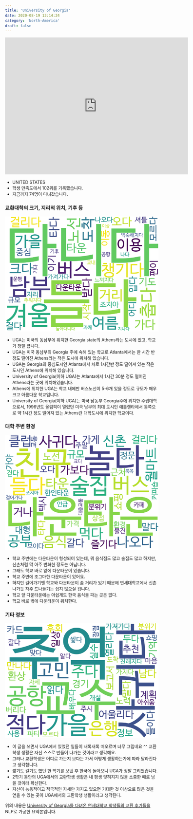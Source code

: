 ```yaml
---
title: 'University of Georgia'
date: 2020-08-19 13:14:24
category: 'North-America'
draft: false
---
```


<iframe
width="600"
height="450"
frameborder="0" style="border:0"
src="https://www.google.com/maps/embed/v1/place?key=AIzaSyC9e1AME-pVmWC4hBpFdu5S4dKzyepa3HQ&q=University+of+Georgia&center=33.9480053,-83.37732209999999&zoom=14" allowfullscreen>
</iframe>


* UNITED STATES
* 학생 만족도에서 102위를 기록했습니다.
* 지금까지 74명이 다녀갔습니다. 

### 교환대학의 크기, 지리적 위치, 기후 등

![gen_info-WordCloud](../univ_wordclouds_okt/gen_info/US000202_gen_info_okt.png)

* UGA는 미국의 동남부에 위치한 Georgia state의 Athens라는 도시에 있고, 학교가 정말 큽니다.
* UGA는 미국 동남부의 Georgia 주에 속해 있는 학교로 Atlanta에서는 한 시간 반정도 떨어진 Athens라는 작은 도시에 위치해 있습니다.
* UGA는 Georgia의 중심도시인 Atlanta에서 차로 1시간반 정도 떨어져 있는 작은 도시인 Athens에 위치해 있습니다.
* University of Georgia(이하 UGA)는 Atlanta에서 1시간 30분 정도 떨어진 Athens라는 곳에 위치해있습니다.
* Athens에 위치한 UGA는 학교 내에만 버스노선이 5-6개 있을 정도로 규모가 매우 크고 아름다운 학교입니다.
* University of Georgia(이하 UGA)는 미국 남동부 Georgia주에 위치한 주립대학으로서, 1996년도 올림픽이 열렸던 미국 남부의 최대 도시인 애틀랜타에서 동쪽으로 약 1시간 정도 떨어져 있는 Athens란 대학도시에 위치한 학교이다.


### 대학 주변 환경

![env_info-WordCloud](../univ_wordclouds_okt/env_info/US000202_env_info_okt.png)

* 학교 주변에는 다운타운이 형성되어 있는데, 뭐 음식점도 많고 술집도 많고 하지만, 신촌처럼 막 아주 번화한 정도는 아닙니다.
* 그래도 학교 바로 앞에 다운타운이 있습니다.
* 학교 주변에 조그마한 다운타운이 있어요.
* 하지만 걸어가기엔 학교와 다운타운이 좀 거리가 있기 때문에 연세대학교에서 신촌 나가듯 자주 드나들기는 쉽지 않으실 겁니다.
* 학교 앞 다운타운에는 아쉽게도 한국 음식을 파는 곳은 없다.
* 학교 바로 밖에 다운타운이 위치한다.


### 기타 정보

![etc_info-WordCloud](../univ_wordclouds_okt/etc_info/US000202_etc_info_okt.png)

* 이 글을 쓰면서 UGA에서 있었던 일들이 새록새록 떠오르며 너무 그립네요 ^^ 교환학생 생활은 자신 스스로 만들어 나가는 것이라고 생각해요.
* 그러나 교환학생은 어디로 가는지 보다는 가서 어떻게 생활하는가에 따라 달라진다고 생각합니다.
* 짧기도 길기도 했던 한 학기를 보낸 후 한국에 돌아오니 UGA가 정말 그리웠습니다.
* 2학기 동안의 UGA에서의 교환학생 생활은 내 평생 잊혀지지 않을 소중한 때로 남을 것이라 확신한다.
* 자신이 능동적이고 적극적인 자세만 가지고 있으면 기대한 것 이상으로 많은 것을 얻을 수 있는 곳이 UGA에서의 교환학생 생활이라고 생각된다.


위의 내용은 [University of Georgia를 다녀온 연세대학교 학생들의 교환 후기들을](http://oia.yonsei.ac.kr/partner/expReport.asp?ucode=US000202&bgbn=A) NLP로 가공한 요약본입니다. 
